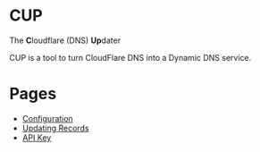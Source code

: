# CUP

The **C**loudflare (DNS) **Up**dater

CUP is a tool to turn CloudFlare DNS into a Dynamic DNS service.

# Pages

- [Configuration](configuration.md)
- [Updating Records](update.md)
- [API Key](api-key.md)

